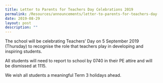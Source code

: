 ```yaml
---
title: Letter to Parents for Teachers Day Celebrations 2019
permalink: /Resources/announcements/letter-to-parents-for-teachers-day-celebrations-2019/
date: 2019-08-29
layout: post
description: ""
---
```

The school will be celebrating Teachers’ Day on 5 September 2019 (Thursday) to recognise the role that teachers play in developing and inspiring students.

All students will need to report to school by 0740 in their PE attire and will be dismissed at 1115.

We wish all students a meaningful Term 3 holidays ahead.